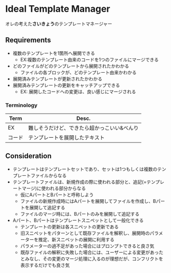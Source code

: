 # Ideal Template Manager

オレの考えた**さいきょう**のテンプレートマネージャー

## Requirements

*   複数のテンプレートを1箇所へ展開できる
    *   EX:複数のテンプレート由来のコードを1つのファイルにマージできる
*   どのファイルがどのテンプレートから展開されたかわかる
    *   ファイルの各ブロックが、どのテンプレート由来かわかる
*   展開済みテンプレートが更新されたかわかる
*   展開済みテンプレートの更新をキャッチアップできる
    *   EX: 展開したコードへの変更は、良い感じにマージされる

### Terminology

Term   |Desc.
-------|-----
EX     |難しそうだけど、できたら超かっこいい&べんり
コード |テンプレートを展開したテキスト

## Consideration

*   テンプレートはテンプレートセットであり、セットは1つもしくは複数のテンプレートファイルからなる
*   テンプレートファイルは、新規作成の際に使われる部分と、追記(=テンプレートマージ)に使われる部分からなる
    *   仮にAパートとBパートと呼称しよう
    *   ファイルの新規作成時にはAパートを展開してファイルを作成し、Bパートを展開して追記する
    *   ファイルのマージ時には、Bパートのみを展開して追記する
*   Aパート、Bパートはテンプレートスニペットとして一般化できる
    *   テンプレートの更新は各スニペットの更新である
    *   旧スニペットをパターンとして既存ファイルを解釈し、展開時のパラメーターを推定、新スニペットの展開に利用する
    *   パラメーターの過不足があった場合にはプロンプトできると良さ気
    *   既存ファイルの解釈に失敗した場合には、ユーザーによる変更があったとみなし、その変更のマージ処理に入るのが理想だが、コンフリクトを表示するだけでも良さ気
